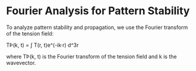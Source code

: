 # Fourier Analysis for Pattern Stability

To analyze pattern stability and propagation, we use the Fourier
transform of the tension field:

TÞ(k, t) = ∫ T(r, t)e\^(-ik·r) d\^3r

where TÞ(k, t) is the Fourier transform of the tension field and k is
the wavevector.